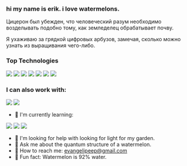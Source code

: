 ### hi my name is erik. i love watermelons.

Цицерон был убежден, что человеческий разум необходимо возделывать подобно тому, как земледелец обрабатывает почву.

Я ухаживаю за грядкой цифровых арбузов, замечая, сколько можно узнать из выращивания чего-либо.

### Top Technologies

<img src="https://img.shields.io/badge/React-aabbf1?style=for-the-badge&logo=React&logoColor=c43644" /> <img src="https://img.shields.io/badge/TypeScript-aabbf1?style=for-the-badge&logo=TypeScript&logoColor=c43644" /> <img src="https://img.shields.io/badge/Tailwind CSS-aabbf1?style=for-the-badge&logo=Tailwind CSS&logoColor=c43644" /> <img src="https://img.shields.io/badge/Framer-aabbf1?style=for-the-badge&logo=Framer&logoColor=c43644" /> <img src="https://img.shields.io/badge/HTML5-aabbf1?style=for-the-badge&logo=HTML5&logoColor=c43644" /> <img src="https://img.shields.io/badge/CSS3-aabbf1?style=for-the-badge&logo=CSS3&logoColor=c43644" /> <img src="https://img.shields.io/badge/JavaScript-aabbf1?style=for-the-badge&logo=JavaScript&logoColor=c43644" /> 

### I can also work with:

<img src="https://img.shields.io/badge/React Router-aabbf1?style=for-the-badge&logo=React Router&logoColor=c43644" /> <img src="https://img.shields.io/badge/Sass-aabbf1?style=for-the-badge&logo=Sass&logoColor=c43644" /> 

- 🍉 I'm currently learning:

<img src="https://img.shields.io/badge/Docker-aabbf1?style=for-the-badge&logo=Docker&logoColor=c43644" /> <img src="https://img.shields.io/badge/NestJS-aabbf1?style=for-the-badge&logo=NestJS&logoColor=c43644" /> <img src="https://img.shields.io/badge/MongoDB-aabbf1?style=for-the-badge&logo=MongoDB&logoColor=c43644" />
- 🍉 I'm looking for help with looking for light for my garden.
- 🍉 Ask me about the quantum structure of a watermelon.
- 🍉 How to reach me: evangelipeep@gmail.com
- 🍉 Fun fact: Watermelon is 92% water.
